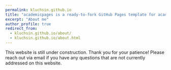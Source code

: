 ```yaml
---
permalink: kluchsin.github.io
title: "academicpages is a ready-to-fork GitHub Pages template for academic personal websites"
excerpt: "About me"
author_profile: true
redirect_from: 
  - kluchsin.github.io/about/
  - kluchsin.github.io/about.html
---
```


This website is still under construction. Thank you for your patience! Please reach out via email if you have any questions that are not currently addressed on this website. 
